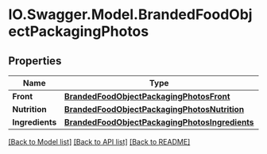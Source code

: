 # IO.Swagger.Model.BrandedFoodObjectPackagingPhotos
## Properties

Name | Type | Description | Notes
------------ | ------------- | ------------- | -------------
**Front** | [**BrandedFoodObjectPackagingPhotosFront**](BrandedFoodObjectPackagingPhotosFront.md) |  | [optional] 
**Nutrition** | [**BrandedFoodObjectPackagingPhotosNutrition**](BrandedFoodObjectPackagingPhotosNutrition.md) |  | [optional] 
**Ingredients** | [**BrandedFoodObjectPackagingPhotosIngredients**](BrandedFoodObjectPackagingPhotosIngredients.md) |  | [optional] 

[[Back to Model list]](../README.md#documentation-for-models) [[Back to API list]](../README.md#documentation-for-api-endpoints) [[Back to README]](../README.md)

